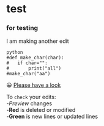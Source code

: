 # test
### for testing
I am making another edit
```
python
#def make_char(char):
#	if char="":
#		print("all")
#make_char("aa")
```
:grinning: 
[Please have a look](https://www.analyticsvidhya.com/)

To `check` your edits:\
-_Preview_ changes\
-**Red** is deleted or modified\
-**Green** is new lines or updated lines


